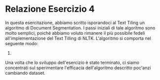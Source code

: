 # Relazione Esercizio 4

In questa esercitazione, abbiamo scritto isporandoci al Text Tiling un algoritmo
di Document Segmentation. I passi iniziali di tale algoritmo sono molto 
semplici, poiché abbiamo voluto rimanere il più possibile fedeli 
all'implementazione del Text Tilling di NLTK. L'algoritmo si comporta nel
seguente modo:

1. 

Una volta che lo sviluppo dell'esercizio è stato terminato, ci siamo concentrati
sul sperimentare l'efficacia dell'algoritmo descritto poc'anzi cambiando dataset.
